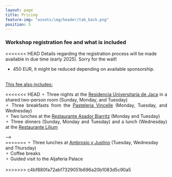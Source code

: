 ```yaml
---
layout: page
title: Pricing
feature-img: "assets/img/header/tab_back.png"
position: 5
---
```


###  Workshop registration fee and what is included

<<<<<<< HEAD
Details regarding the registration process will be made available in due time (early 2025). Sorry for the wait!

* 450 EUR, it might be reduced depending on available sponsorship.<br><br>

<u>This fee also includes:</u><br>

<p align="justify">
<<<<<<< HEAD
&#9900; Three nights at the <a href='https://resijaca.unizar.es/'>Residencia Universitaria de Jaca</a> in a shared two-person room (Sunday, Monday, and Tuesday)<br>
&#9900; Three breakfasts from the <a href='https://pasteleriavincelle.com/'>Pasteleria Vincelle</a> (Monday, Tuesday, and Wednesday)<br>
&#9900; Two lunches at the <a href='https://www.restaurantebiarritz.com/'>Restaurante Asador Biarritz</a> (Monday and Tuesday)<br>
&#9900; Three dinners (Sunday, Monday and Tuesday) and a lunch (Wednesday) at the <a href='https://www.jaca.com/restaurantes/lilium.php'>Restaurante Lilium</a> <br></p>
--> 
<br>
=======
&#9900; Three lunches at <a href='https://www.instagram.com/ambrosioyjustino/'>Ambrosio y Justino</a> (Tuesday, Wednesday and Thursday)<br>
&#9900; Coffee breaks<br>
&#9900; Guided visit to the Aljaferia Palace<br>

<br>
>>>>>>> c4bf880fa72abf7329051b696a20b1083d5c90a5
